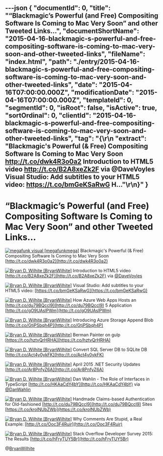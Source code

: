 ---json
{
  "documentId": 0,
  "title": "“Blackmagic’s Powerful (and Free) Compositing Software Is Coming to Mac Very Soon” and other Tweeted Links…",
  "documentShortName": "2015-04-16-blackmagic-s-powerful-and-free-compositing-software-is-coming-to-mac-very-soon-and-other-tweeted-links",
  "fileName": "index.html",
  "path": "./entry/2015-04-16-blackmagic-s-powerful-and-free-compositing-software-is-coming-to-mac-very-soon-and-other-tweeted-links",
  "date": "2015-04-16T07:00:00.000Z",
  "modificationDate": "2015-04-16T07:00:00.000Z",
  "templateId": 0,
  "segmentId": 0,
  "isRoot": false,
  "isActive": true,
  "sortOrdinal": 0,
  "clientId": "2015-04-16-blackmagic-s-powerful-and-free-compositing-software-is-coming-to-mac-very-soon-and-other-tweeted-links",
  "tag": "{\r\n  \"extract\": \"Blackmagic's Powerful (& Free) Compositing Software Is Coming to Mac Very Soon <http://t.co/dwk4R3o0a2>   Introduction to HTML5 video <http://t.co/B2A8xeZk2F> via @DaveVoyles   Visual Studio: Add subtitles to your HTML5 video: <https://t.co/bmGeKSaRwG>   H...\"\r\n}"
}
---

# “Blackmagic’s Powerful (and Free) Compositing Software Is Coming to Mac Very Soon” and other Tweeted Links…

[<img alt="megafunk visual [megafunkmega]" src="https://songhay.blob.core.windows.net/shared-social-twitter/megafunkmega.jpg">](http://t.co/J9qAckguVs "megafunk visual [megafunkmega]") <span data-ng-bind-html="i.Text" class="ng-binding">Blackmagic's Powerful (& Free) Compositing Software Is Coming to Mac Very Soon [http://t.co/dwk4R3o0a2](http://t.co/dwk4R3o0a2)</span>

[<img alt="Bryan D. Wilhite [BryanWilhite]" src="https://songhay.blob.core.windows.net/shared-social-twitter/BryanWilhite.jpeg">](http://t.co/UNdqV0Z1zz "Bryan D. Wilhite [BryanWilhite]") <span data-ng-bind-html="i.Text" class="ng-binding">Introduction to HTML5 video [http://t.co/B2A8xeZk2F](http://t.co/B2A8xeZk2F) via [@DaveVoyles](http://twitter.com/DaveVoyles)</span>

[<img alt="Bryan D. Wilhite [BryanWilhite]" src="https://songhay.blob.core.windows.net/shared-social-twitter/BryanWilhite.jpeg">](http://t.co/UNdqV0Z1zz "Bryan D. Wilhite [BryanWilhite]") <span data-ng-bind-html="i.Text" class="ng-binding">Visual Studio: Add subtitles to your HTML5 video: [https://t.co/bmGeKSaRwG](https://t.co/bmGeKSaRwG)</span>

[<img alt="Bryan D. Wilhite [BryanWilhite]" src="https://songhay.blob.core.windows.net/shared-social-twitter/BryanWilhite.jpeg">](http://t.co/UNdqV0Z1zz "Bryan D. Wilhite [BryanWilhite]") <span data-ng-bind-html="i.Text" class="ng-binding">How Azure Web Apps Hosts an [http://t.co/du79BQccl9](http://t.co/du79BQccl9) 5 Application [http://t.co/gO9UAslPWm](http://t.co/gO9UAslPWm)</span>

[<img alt="Bryan D. Wilhite [BryanWilhite]" src="https://songhay.blob.core.windows.net/shared-social-twitter/BryanWilhite.jpeg">](http://t.co/UNdqV0Z1zz "Bryan D. Wilhite [BryanWilhite]") <span data-ng-bind-html="i.Text" class="ng-binding">Introducing Azure Storage Append Blob [http://t.co/GtjPSbqh4P](http://t.co/GtjPSbqh4P)</span>

[<img alt="Bryan D. Wilhite [BryanWilhite]" src="https://songhay.blob.core.windows.net/shared-social-twitter/BryanWilhite.jpeg">](http://t.co/UNdqV0Z1zz "Bryan D. Wilhite [BryanWilhite]") <span data-ng-bind-html="i.Text" class="ng-binding">Berman Painter on gulp [https://t.co/hztvQrHRHA](https://t.co/hztvQrHRHA)</span>

[<img alt="Bryan D. Wilhite [BryanWilhite]" src="https://songhay.blob.core.windows.net/shared-social-twitter/BryanWilhite.jpeg">](http://t.co/UNdqV0Z1zz "Bryan D. Wilhite [BryanWilhite]") <span data-ng-bind-html="i.Text" class="ng-binding">Convert SQL Server DB to SQLite DB [http://t.co/Act4y0ykFK](http://t.co/Act4y0ykFK)</span>

[<img alt="Bryan D. Wilhite [BryanWilhite]" src="https://songhay.blob.core.windows.net/shared-social-twitter/BryanWilhite.jpeg">](http://t.co/UNdqV0Z1zz "Bryan D. Wilhite [BryanWilhite]") <span data-ng-bind-html="i.Text" class="ng-binding">April 2015 .NET Security Updates [http://t.co/Ar8PnfyZ6A](http://t.co/Ar8PnfyZ6A)</span>

[<img alt="Bryan D. Wilhite [BryanWilhite]" src="https://songhay.blob.core.windows.net/shared-social-twitter/BryanWilhite.jpeg">](http://t.co/UNdqV0Z1zz "Bryan D. Wilhite [BryanWilhite]") <span data-ng-bind-html="i.Text" class="ng-binding">Dan Wahlin - The Role of Interfaces in TypeScript [http://t.co/HKAaCdY4bY](http://t.co/HKAaCdY4bY) via [@DanWahlin](http://twitter.com/DanWahlin)</span>

[<img alt="Bryan D. Wilhite [BryanWilhite]" src="https://songhay.blob.core.windows.net/shared-social-twitter/BryanWilhite.jpeg">](http://t.co/UNdqV0Z1zz "Bryan D. Wilhite [BryanWilhite]") <span data-ng-bind-html="i.Text" class="ng-binding">Handmade Claims-based Authentication for Old-fashioned [http://t.co/du79BQccl9](http://t.co/du79BQccl9) Sites [https://t.co/krolNUbZWb](https://t.co/krolNUbZWb)</span>

[<img alt="Bryan D. Wilhite [BryanWilhite]" src="https://songhay.blob.core.windows.net/shared-social-twitter/BryanWilhite.jpeg">](http://t.co/UNdqV0Z1zz "Bryan D. Wilhite [BryanWilhite]") <span data-ng-bind-html="i.Text" class="ng-binding">Why Comments Are Stupid, a Real Example: [http://t.co/Ooc3F4Ruir](http://t.co/Ooc3F4Ruir)</span>

[<img alt="Bryan D. Wilhite [BryanWilhite]" src="https://songhay.blob.core.windows.net/shared-social-twitter/BryanWilhite.jpeg">](http://t.co/UNdqV0Z1zz "Bryan D. Wilhite [BryanWilhite]") <span data-ng-bind-html="i.Text" class="ng-binding">Stack Overflow Developer Survey 2015: The Results [http://t.co/hFryTUY5Br](http://t.co/hFryTUY5Br)</span>

@[BryanWilhite](https://twitter.com/BryanWilhite)
